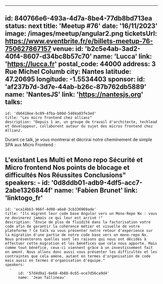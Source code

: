 ---
id: 840766e6-493a-4d7a-8be4-77db8bd713ea
status: next
title: 'Meetup #76'
date: '16/11/2023'
image: /images/meetup/angular2.png
ticketsUrl: https://www.eventbrite.fr/e/billets-meetup-76-750627867157 
venue:
  id: 'b2c5e4ab-3ad2-40f4-8607-d34bc8b57c70'
  name: 'Lucca'
  link: 'https://lucca.fr'
  postal_code: 44000
  address: 3 Rue Michel Columb
  city: Nantes
  latitude: 47.20695
  longitude: -1.5534403
sponsor:
    id: 'af237b7d-3d7e-44ab-b26c-87b762db5889'
    name: 'NantesJS'
    link: 'https://nantesjs.org'
talks:
  -
    id: 'db6418ee-bc89-4fba-b08d-5404a03fe3ed'
    title: "Les micro frontend chez allianz"
    description: "Depuis 1 an, un groupe de travail d'architecte, techlead et développeur, collaborent autour du sujet des micros frontend chez Allianz.

Durant ce talk, je vous montrerai et décrirai notre cheminement de simple SPA aux Micro Frontend :

L'existant
Les Multi et Mono repo
Sécurité et Micro frontend
Nos points de blocage et difficultés
Nos Réussites
Conclusions"
    speakers:
      -
          id: '0d8ddb01-adb9-4df5-acc7-2abe1326844f'
          name: 'Fabien Brunet'
          link: 'linktogo_fr'
  -
    id: 'eca14bb3-966f-4d98-a6e8-3cb336969ade'
    title: "Ils migrent leur code base Angular vers un Mono-Repo Nx : vous ne devinerez jamais ce qui leur est arrivé !"
    description: "Envie de plus de fluidité dans la factorisation votre code afin de garantir la cohérence métier et visuelle de votre plateforme ? Ce talk va vous présenter notre retour d'expérience sur la migration d'une partie de notre code base vers un mono-repo Nx. Nous présenterons quelles sont les raisons qui nous ont décidés à effectuer cette migration et les bénéfices que cela nous apporte. Mais comme tout bénéfice, ceux-ci viennent grâce à un investissement fait en amont. Nous allons donc aussi vous présenter les difficultés et les contraintes que cela amène, autant en termes d'organisation de code mais aussi en termes d'organisation d'équipe."
    speakers:
      -
          id: '57d4d9a1-6e68-4b88-8c65-ece7d56ca9d4'
          name: 'Jean Tallineau'

